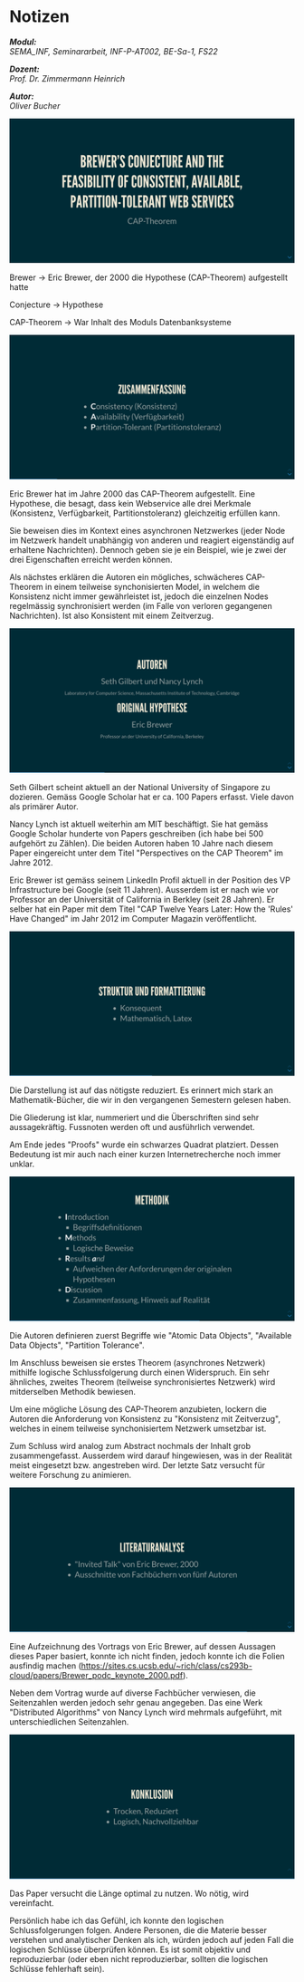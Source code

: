 # Notizen

***Modul:***\
_SEMA_INF, Seminararbeit, INF-P-AT002, BE-Sa-1, FS22_

***Dozent:***\
_Prof. Dr. Zimmermann Heinrich_

***Autor:***\
_Oliver Bucher_

![](./links/1.png)

Brewer -> Eric Brewer, der 2000 die Hypothese (CAP-Theorem) aufgestellt hatte

Conjecture -> Hypothese

CAP-Theorem -> War Inhalt des Moduls Datenbanksysteme

![](./links/2.png)

Eric Brewer hat im Jahre 2000 das CAP-Theorem aufgestellt. Eine Hypothese, die besagt, dass
kein
Webservice alle drei Merkmale (Konsistenz, Verfügbarkeit, Partitionstoleranz) gleichzeitig
erfüllen kann.

Sie beweisen dies im Kontext eines asynchronen Netzwerkes (jeder Node im Netzwerk handelt
unabhängig von anderen und reagiert eigenständig auf erhaltene Nachrichten). Dennoch geben
sie
je ein Beispiel, wie je zwei der drei Eigenschaften erreicht werden können.

Als nächstes erklären die Autoren ein mögliches, schwächeres CAP-Theorem in einem teilweise
synchonisierten Model, in welchem die Konsistenz nicht immer gewährleistet ist, jedoch die
einzelnen Nodes regelmässig synchronisiert werden (im Falle von verloren gegangenen
Nachrichten). Ist also Konsistent mit einem Zeitverzug.

![](./links/3.png)

Seth Gilbert scheint aktuell an der National University of Singapore zu dozieren. Gemäss
Google Scholar hat er ca. 100 Papers erfasst. Viele davon als primärer Autor.

Nancy Lynch ist aktuell weiterhin am MIT beschäftigt. Sie hat gemäss Google Scholar hunderte
von Papers geschreiben (ich habe bei 500 aufgehört zu Zählen).
Die beiden Autoren haben 10 Jahre nach diesem Paper eingereicht unter dem Titel "Perspectives
on the CAP Theorem" im Jahre 2012.

Eric Brewer ist gemäss seinem LinkedIn Profil aktuell in der Position des VP Infrastructure
bei Google (seit 11 Jahren). Ausserdem ist er nach wie vor Professor an der Universität of
California in Berkley (seit 28 Jahren). Er selber hat ein Paper mit dem Titel "CAP Twelve
Years Later: How the 'Rules' Have Changed" im Jahr 2012 im Computer Magazin veröffentlicht.

![](./links/4.png)

Die Darstellung ist auf das nötigste reduziert. Es erinnert mich stark an Mathematik-Bücher,
die wir in den vergangenen Semestern gelesen haben.

Die Gliederung ist klar, nummeriert und die Überschriften sind sehr aussagekräftig. Fussnoten
werden oft und ausführlich verwendet.

Am Ende jedes "Proofs" wurde ein schwarzes Quadrat platziert. Dessen Bedeutung ist mir auch
nach einer kurzen Internetrecherche noch immer unklar.

![](./links/5.png)

Die Autoren definieren zuerst Begriffe wie "Atomic Data Objects", "Available Data Objects",
"Partition Tolerance".

Im Anschluss beweisen sie erstes Theorem (asynchrones Netzwerk) mithilfe logische
Schlussfolgerung durch einen Widerspruch. Ein sehr ähnliches, zweites Theorem (teilweise
synchronisiertes Netzwerk) wird mitderselben Methodik bewiesen.

Um eine mögliche Lösung des CAP-Theorem anzubieten, lockern die Autoren die Anforderung von
Konsistenz zu "Konsistenz mit Zeitverzug", welches in einem teilweise synchonisiertem
Netzwerk
umsetzbar ist.

Zum Schluss wird analog zum Abstract nochmals der Inhalt grob zusammengefasst. Ausserdem
wird
darauf hingewiesen, was in der Realität meist eingesetzt bzw. angestreben wird. Der letzte
Satz
versucht für weitere Forschung zu animieren.

![](./links/6.png)

Eine Aufzeichnung des Vortrags von Eric Brewer, auf dessen Aussagen dieses Paper basiert,
konnte ich nicht finden, jedoch konnte ich die Folien ausfindig machen
(https://sites.cs.ucsb.edu/~rich/class/cs293b-cloud/papers/Brewer_podc_keynote_2000.pdf).

Neben dem Vortrag wurde auf diverse Fachbücher verwiesen, die Seitenzahlen werden jedoch sehr
genau angegeben. Das eine Werk "Distributed Algorithms" von Nancy Lynch wird mehrmals
aufgeführt, mit unterschiedlichen Seitenzahlen.

![](./links/7.png)

Das Paper versucht die Länge optimal zu nutzen. Wo nötig, wird vereinfacht.

Persönlich habe ich das Gefühl, ich konnte den logischen Schlussfolgerungen folgen. Andere
Personen, die die Materie besser verstehen und analytischer Denken als ich, würden jedoch
auf jeden Fall die logischen Schlüsse überprüfen können. Es ist somit objektiv und
reproduzierbar (oder eben nicht reproduzierbar, sollten die logischen Schlüsse fehlerhaft
sein).
